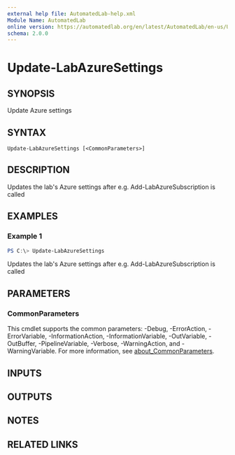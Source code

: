 ```yaml
---
external help file: AutomatedLab-help.xml
Module Name: AutomatedLab
online version: https://automatedlab.org/en/latest/AutomatedLab/en-us/Update-LabAzureSettings
schema: 2.0.0
---
```


# Update-LabAzureSettings

## SYNOPSIS
Update Azure settings

## SYNTAX

```
Update-LabAzureSettings [<CommonParameters>]
```

## DESCRIPTION
Updates the lab's Azure settings after e.g. Add-LabAzureSubscription is called

## EXAMPLES

### Example 1
```powershell
PS C:\> Update-LabAzureSettings
```

Updates the lab's Azure settings after e.g. Add-LabAzureSubscription is called

## PARAMETERS

### CommonParameters
This cmdlet supports the common parameters: -Debug, -ErrorAction, -ErrorVariable, -InformationAction, -InformationVariable, -OutVariable, -OutBuffer, -PipelineVariable, -Verbose, -WarningAction, and -WarningVariable. For more information, see [about_CommonParameters](http://go.microsoft.com/fwlink/?LinkID=113216).

## INPUTS

## OUTPUTS

## NOTES

## RELATED LINKS

